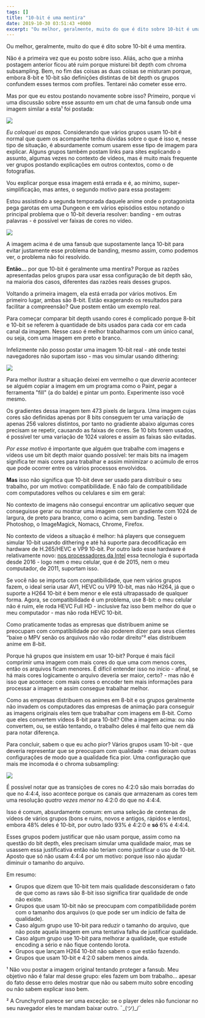 ```yaml
---
tags: []
title: "10-bit é uma mentira"
date: 2019-10-30 03:51:43 +0000
excerpt: "Ou melhor, geralmente, muito do que é dito sobre 10-bit é uma mentira.  Não é a primeira vez que eu posto sobre isso. Aliás, acho que a..."
---
```


Ou melhor, geralmente, muito do que é dito sobre 10-bit é uma mentira.

Não é a primeira vez que eu posto sobre isso. Aliás, acho que a minha postagem anterior ficou até ruim porque misturei bit depth com chroma subsampling. Bem, no fim das coisas as duas coisas se misturam porque, embora 8-bit e 10-bit são definições distintas de bit depth os grupos confundem esses termos com profiles. Tentarei não cometer esse erro.

Mas por que eu estou postando novamente sobre isso? Primeiro, porque vi uma discussão sobre esse assunto em um chat de uma fansub onde uma imagem similar a esta¹ foi postada:

![](https://i.imgur.com/XUifVdX.png)

*Eu coloquei as aspas.* Considerando que vários grupos usam 10-bit é normal que quem os acompanhe tenha dúvidas sobre o que é isso e, nesse tipo de situação, é absurdamente comum usarem esse tipo de imagem para explicar. Alguns grupos também postam links para sites explicando o assunto, algumas vezes no contexto de vídeos, mas é muito mais frequente ver grupos postando explicações em outros contextos, como o de fotografias.

Vou explicar porque essa imagem está errada e é, ao mínimo, super-simplificação, mas antes, o segundo motivo para essa postagem:

Estou assistindo a segunda temporada daquele anime onde o protagonista pega garotas em uma Dungeon e em vários episódios estou notando o principal problema que o 10-bit deveria resolver: banding - em outras palavras - é possível ver faixas de cores no vídeo.

![](https://i.imgur.com/g95IG7u.png)

A imagem acima é de uma fansub que supostamente lança 10-bit para evitar justamente esse problema de banding, mesmo assim, como podemos ver, o problema não foi resolvido.

**Então...** por que 10-bit é geralmente uma mentira? Porque as razões apresentadas pelos grupos para usar essa configuração de bit depth são, na maioria dos casos, diferentes das razões reais desses grupos.

Voltando a primeira imagem, ela está errada por vários motivos. Em primeiro lugar, ambas são 8-bit. Estão exagerando os resultados para facilitar a compreensão? Que postem então um exemplo real.

Para começar comparar bit depth usando cores é complicado porque 8-bit e 10-bit se referem à quantidade de bits usados para cada cor em cada canal da imagem. Nesse caso é melhor trabalharmos com um único canal, ou seja, com uma imagem em preto e branco.

Infelizmente não posso postar uma imagem 10-bit real - até onde testei navegadores não suportam isso - mas vou simular usando dithering:

![](https://i.imgur.com/9G7KAEc.png)

Para melhor ilustrar a situação deixei em vermelho o que *deveria* acontecer se alguém copiar a imagem em um programa como o Paint, pegar a ferramenta "fill" (a do balde) e pintar um ponto. Experimente isso você mesmo.

Os gradientes dessa imagem tem 473 pixels de largura. Uma imagem cujas cores são definidas apenas por 8 bits conseguem ter uma variação de apenas 256 valores distintos, por tanto no gradiente abaixo algumas cores precisam se repetir, causando as faixas de cores. Se 10 bits forem usados, é possível ter uma variação de 1024 valores e assim as faixas são evitadas.

*Por esse motivo* é importante que alguém que trabalhe com imagens e vídeos use um bit depth maior quando possível: ter mais bits na imagem significa ter mais cores para trabalhar e assim minimizar o acúmulo de erros que pode ocorrer entre os vários processos envolvidos.

**Mas** isso não significa que 10-bit deve ser usado para distribuir o seu trabalho, por um motivo: compatibilidade. E não falo de compatibilidade com computadores velhos ou celulares e sim em geral:

No contexto de imagens não consegui encontrar um aplicativo sequer que conseguisse gerar ou mostrar uma imagem com um gradiente com 1024 de largura, de preto para branco, como o acima, sem banding. Testei o Photoshop, o ImageMagick, Nomacs, Chrome, Firefox.

No contexto de vídeos a situação é melhor: há players que conseguem simular 10-bit usando dithering e até há suporte para decodificação em hardware de H.265/HEVC e VP9 10-bit. Por outro lado esse hardware é relativamente novo: [nos processadores da Intel](https://software.intel.com/en-us/articles/enable-10bpp) essa tecnologia é suportada desde 2016 - logo nem o meu celular, que é de 2015, nem o meu computador, de 2011, suportam isso.

Se você não se importa com compatibilidade, que nem vários grupos fazem, o ideal seria usar AV1, HEVC ou VP9 10-bit, mas não H264, já que o suporte a H264 10-bit é bem menor e ele está ultrapassado de qualquer forma. Agora, se compatibilidade é um problema, use 8-bit: o meu celular não é ruim, ele roda HEVC Full HD - inclusive faz isso bem melhor do que o meu computador - mas não roda HEVC 10-bit.

Como praticamente todas as empresas que distribuem anime se preocupam com compatibilidade por não poderem dizer para seus clientes “baixe o MPV senão os arquivos não vão rodar direito”² elas distribuem anime em 8-bit.

Porque há grupos que insistem em usar 10-bit? Porque é mais fácil comprimir uma imagem com mais cores do que uma com menos cores, então os arquivos ficam menores. É difícil entender isso no início - afinal, se há mais cores logicamente o arquivo deveria ser maior, certo? - mas não é isso que acontece: com mais cores o encoder tem mais informações para processar a imagem e assim consegue trabalhar melhor.

Como as empresas distribuem os animes em 8-bit e os grupos geralmente não invadem os computadores das empresas de animação para conseguir as imagens originais eles tem que trabalhar com imagens em 8-bit. Como que eles convertem vídeos 8-bit para 10-bit? Olhe a imagem acima: ou não convertem, ou, se estão tentando, o trabalho deles é mal feito que nem dá para notar diferença.

Para concluir, sabem o que eu acho pior? Vários grupos usam 10-bit - que deveria representar que se preocupam com qualidade - mas deixam outras configurações de modo que a qualidade fica pior. Uma configuração que mais me incomoda é o chroma subsampling:

![](https://i.imgur.com/XswK3kR.png)

É possível notar que as transições de cores no 4:2:0 são mais borradas do que no 4:4:4, isso acontece porque os canais que armazenam as cores tem uma resolução *quatro vezes menor* no 4:2:0 do que no 4:4:4.

Isso é comum, absurdamente comum: em uma seleção de centenas de vídeos de vários grupos (bons e ruins, novos e antigos, rápidos e lentos), embora 48% deles é 10-bit, por outro lado 93% é 4:2:0 e **só** 6% é 4:4:4.

Esses grupos podem justificar que não usam porque, assim como na questão do bit depth, eles precisam simular uma qualidade maior, mas se usassem essa justificativa então não teriam como justificar o uso de 10-bit. Aposto que só não usam 4:4:4 por um motivo: porque isso não ajudar diminuir o tamanho do arquivo.

Em resumo:

* Grupos que dizem que 10-bit tem mais qualidade desconsideram o fato de que como as raws são 8-bit isso significa tirar qualidade de onde não existe.
* Grupos que usam 10-bit não se preocupam com compatibilidade porém com o tamanho dos arquivos (o que pode ser um indício de falta de qualidade).
* Caso algum grupo use 10-bit para reduzir o tamanho do arquivo, que não poste aquela imagem em uma tentativa falha de justificar qualidade.
* Caso algum grupo use 10-bit para melhorar a qualidade, que estude encoding a sério e não fique contendo lorota.
* Grupos que lançam H264 10-bit não sabem o que estão fazendo.
* Grupos que usam 10-bit e 4:2:0 sabem menos ainda.

¹ Não vou postar a imagem original tentando proteger a fansub. Meu objetivo não é falar mal desse grupo: eles fazem um bom trabalho... apesar do fato desse erro deles mostrar que não ou sabem muito sobre encoding ou não sabem explicar isso bem.

² A Crunchyroll parece ser uma exceção: se o player deles não funcionar no seu navegador eles te mandam baixar outro. ¯\_(ツ)_/¯
